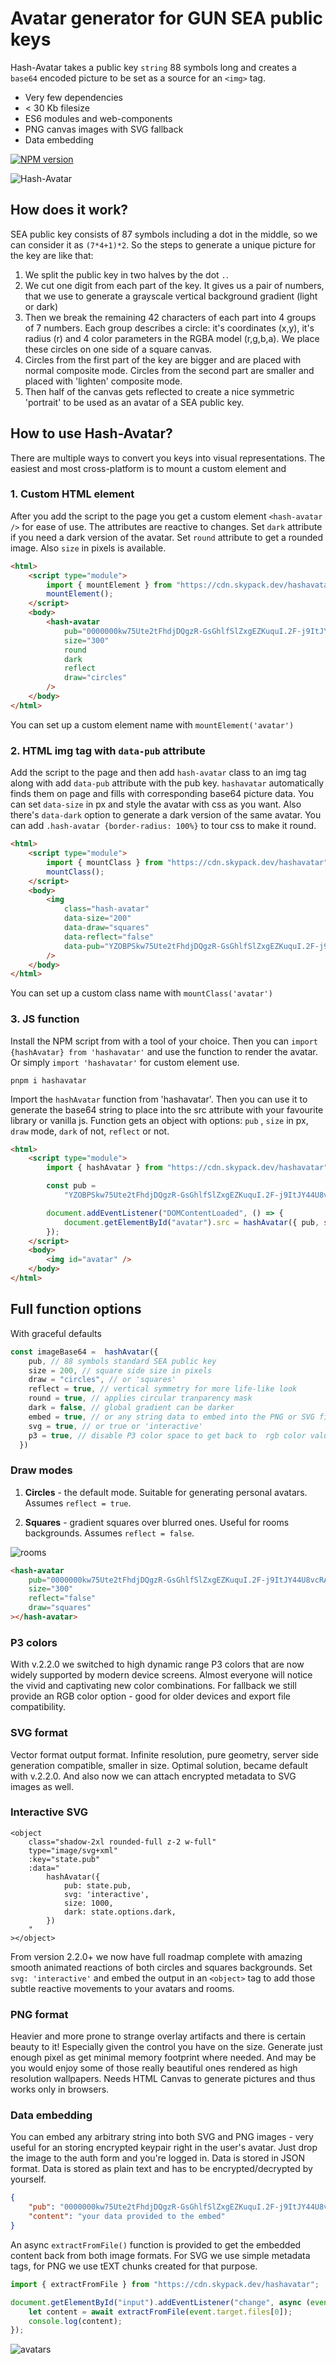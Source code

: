 # Avatar generator for GUN SEA public keys

Hash-Avatar takes a public key `string` 88 symbols long and creates a `base64` encoded picture to be set as a source for an `<img>` tag.

- Very few dependencies
- < 30 Kb filesize
- ES6 modules and web-components
- PNG canvas images with SVG fallback
- Data embedding

<a href="https://www.npmjs.com/package/hashavatar" target="_blank"><img src="https://img.shields.io/npm/v/hashavatar?color=E23C92&logo=npm&style=for-the-badge" alt="NPM version"></a>

![Hash-Avatar](https://hashavatar.js.org/avatars-l.jpg)

## How does it work?

SEA public key consists of 87 symbols including a dot in the middle, so we can consider it as `(7*4+1)*2`. So the steps to generate a unique picture for the key are like that:

1. We split the public key in two halves by the dot `.`.
2. We cut one digit from each part of the key. It gives us a pair of numbers, that we use to generate a grayscale vertical background gradient (light or dark)
3. Then we break the remaining 42 characters of each part into 4 groups of 7 numbers. Each group describes a circle: it's coordinates (x,y), it's radius (r) and 4 color parameters in the RGBA model (r,g,b,a). We place these circles on one side of a square canvas.
4. Circles from the first part of the key are bigger and are placed with normal composite mode. Circles from the second part are smaller and placed with 'lighten' composite mode.
5. Then half of the canvas gets reflected to create a nice symmetric 'portrait' to be used as an avatar of a SEA public key.

## How to use Hash-Avatar?

There are multiple ways to convert you keys into visual representations. The easiest and most cross-platform is to mount a custom element and

### 1. Custom HTML element

After you add the script to the page you get a custom element `<hash-avatar />` for ease of use. The attributes are reactive to changes. Set `dark` attribute if you need a dark version of the avatar. Set `round` attribute to get a rounded image. Also `size` in pixels is available.

```html
<html>
	<script type="module">
		import { mountElement } from "https://cdn.skypack.dev/hashavatar";
		mountElement();
	</script>
	<body>
		<hash-avatar
			pub="0000000kw75Ute2tFhdjDQgzR-GsGhlfSlZxgEZKuquI.2F-j9ItJY44U8vcRAsj-5lxnECG5TDyuPD8gEiuInp8"
			size="300"
			round
			dark
			reflect
			draw="circles"
		/>
	</body>
</html>
```

You can set up a custom element name with `mountElement('avatar')`

### 2. HTML img tag with `data-pub` attribute

Add the script to the page and then add `hash-avatar` class to an img tag along with add `data-pub` attribute with the pub key. `hashavatar` automatically finds them on page and fills with corresponding base64 picture data. You can set `data-size` in px and style the avatar with css as you want. Also there's `data-dark` option to generate a dark version of the same avatar. You can add `.hash-avatar {border-radius: 100%}` to tour css to make it round.

```html
<html>
	<script type="module">
		import { mountClass } from "https://cdn.skypack.dev/hashavatar";
		mountClass();
	</script>
	<body>
		<img
			class="hash-avatar"
			data-size="200"
			data-draw="squares"
			data-reflect="false"
			data-pub="YZOBPSkw75Ute2tFhdjDQgzR-GsGhlfSlZxgEZKuquI.2F-j9ItJY44U8vcRAsj-5lxnECG5TDyuPD8gEiuInp8"
		/>
	</body>
</html>
```

You can set up a custom class name with `mountClass('avatar')`

### 3. JS function

Install the NPM script from with a tool of your choice. Then you can `import {hashAvatar} from 'hashavatar'` and use the function to render the avatar. Or simply `import 'hashavatar'` for custom element use.

```shell
pnpm i hashavatar
```

Import the `hashAvatar` function from 'hashavatar'. Then you can use it to generate the base64 string to place into the src attribute with your favourite library or vanilla js. Function gets an object with options: `pub` , `size` in px, `draw` mode, `dark` of not, `reflect` or not.

```html
<html>
	<script type="module">
		import { hashAvatar } from "https://cdn.skypack.dev/hashavatar";

		const pub =
			"YZOBPSkw75Ute2tFhdjDQgzR-GsGhlfSlZxgEZKuquI.2F-j9ItJY44U8vcRAsj-5lxnECG5TDyuPD8gEiuInp8";

		document.addEventListener("DOMContentLoaded", () => {
			document.getElementById("avatar").src = hashAvatar({ pub, size: 200 });
		});
	</script>
	<body>
		<img id="avatar" />
	</body>
</html>
```

## Full function options

With graceful defaults

```js
const imageBase64 =  hashAvatar({
    pub, // 88 symbols standard SEA public key
    size = 200, // square side size in pixels
    draw = "circles", // or 'squares'
    reflect = true, // vertical symmetry for more life-like look
    round = true, // applies circular tranparency mask
	dark = false, // global gradient can be darker
    embed = true, // or any string data to embed into the PNG or SVG file, can be extracted later. Very convenient place for storing encrypted keys right in the avatar file.
    svg = true, // or true or 'interactive'
    p3 = true, // disable P3 color space to get back to  rgb color values
  })
```

### Draw modes

1. **Circles** - the default mode. Suitable for generating personal avatars. Assumes `reflect = true`.

2. **Squares** - gradient squares over blurred ones. Useful for rooms backgrounds. Assumes `reflect = false`.

![rooms](https://raw.githubusercontent.com/DeFUCC/hashavatar/master/rooms.gif)

```html
<hash-avatar
	pub="0000000kw75Ute2tFhdjDQgzR-GsGhlfSlZxgEZKuquI.2F-j9ItJY44U8vcRAsj-5lxnECG5TDyuPD8gEiuInp8"
	size="300"
	reflect="false"
	draw="squares"
></hash-avatar>
```

### P3 colors

With v.2.2.0 we switched to high dynamic range P3 colors that are now widely supported by modern device screens. Almost everyone will notice the vivid and captivating new color combinations. For fallback we still provide an RGB color option - good for older devices and export file compatibility.

### SVG format

Vector format output format. Infinite resolution, pure geometry, server side generation compatible, smaller in size. Optimal solution, became default with v.2.2.0. And also now we can attach encrypted metadata to SVG images as well.

### Interactive SVG

```vue
<object
	class="shadow-2xl rounded-full z-2 w-full"
	type="image/svg+xml"
	:key="state.pub"
	:data="
		hashAvatar({
			pub: state.pub,
			svg: 'interactive',
			size: 1000,
			dark: state.options.dark,
		})
	"
></object>
```

From version 2.2.0+ we now have full roadmap complete with amazing smooth animated reactions of both circles and squares backgrounds. Set `svg: 'interactive'` and embed the output in an `<object>` tag to add those subtle reactive movements to your avatars and rooms.

### PNG format

Heavier and more prone to strange overlay artifacts and there is certain beauty to it! Especially given the control you have on the size. Generate just enough pixel as get minimal memory footprint where needed. And may be you would enjoy some of those really beautiful ones rendered as high resolution wallpapers. Needs HTML Canvas to generate pictures and thus works only in browsers.

### Data embedding

You can embed any arbitrary string into both SVG and PNG images - very useful for an storing encrypted keypair right in the user's avatar. Just drop the image to the auth form and you're logged in. Data is stored in JSON format. Data is stored as plain text and has to be encrypted/decrypted by yourself.

```json
{
	"pub": "0000000kw75Ute2tFhdjDQgzR-GsGhlfSlZxgEZKuquI.2F-j9ItJY44U8vcRAsj-5lxnECG5TDyuPD8gEiuInp8",
	"content": "your data provided to the embed"
}
```

An async `extractFromFile()` function is provided to get the embedded content back from both image formats. For SVG we use simple metadata tags, for PNG we use tEXT chunks created for that purpose.

```js
import { extractFromFile } from "https://cdn.skypack.dev/hashavatar";

document.getElementById("input").addEventListener("change", async (event) => {
	let content = await extractFromFile(event.target.files[0]);
	console.log(content);
});
```

![avatars](https://hashavatar.js.org/avatars.jpg)
